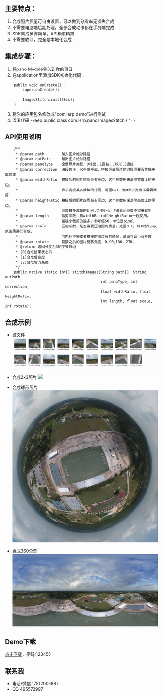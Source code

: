 ## 主要特点：
1. 合成照片质量可自由设置，可以做到分辨率无损失合成
2. 不需要电脑端后期处理，全部合成动作都在手机端完成
3. SDK集成步骤简单，API极度精简
4. 不需要联网，完全是本地化合成

## 集成步骤：
1. 将pano Module导入到你的项目
2. 在application里添加SDK初始化代码：
```
    public void onCreate() {
        super.onCreate();
        
        ImagesStitch.init(this);
    }
```
3. 将你的应用包名修改成"com.lerp.demo"进行测试
4. 混淆代码 -keep public class com.lerp.pano.ImagesStitch { *; }

## API使用说明
```
    /**
     * @param path        输入图片绝对路径
     * @param outPath     输出图片绝对路径
     * @param panoType    全景照片类型，0球面，1圆柱，2球形,3直线
     * @param correction  波段修正，水平或垂直，拼接竖直照片的时候需要设置成垂直修正
     * @param widthRatio  拼接后的照片四周会有黑边，这个参数用来消除宽度上的黑边，
     *                    表示宽度最多裁掉的比例，范围0~1，为0表示宽度不需要裁剪
     * @param heightRatio 拼接后的照片四周会有黑边，这个参数用来消除高度上的黑边，
     *                    高度最多裁掉的比例,范围0~1，为0表示高度不需要裁剪
     * @param length      裁剪系数，和widthRatio和HeightRatio一起使用，
     *                    值越小裁剪的越多，参考值50，单位是pixel
     * @param scale       压缩系数，是否需要压缩照片质量，范围0~1，为1时表示以原画质进行合成，
     *                    当内存不够或者拼接时间过长的时候，请适当调小该参数
     * @param rotate      拼接之后的图片旋转角度，0,90,180，270,
     * @return 返回长度为3的字节数组
     * [0]合成结果状态码
     * [1]合成后宽度
     * [2]合成后的高度
     */
    public native static int[] stitchImages(String path[], String outPath,
                                            int panoType, int correction,
                                            float widthRatio, float heightRatio,
                                            int length, float scale, int rotate);
```

## 合成示例
- 源文件
![](/result/images.jpg)

- 合成2x3照片
![](/result/2x3.jpg)

- 合成球形照片
![](/result/stereo.jpg)

- 合成360全景
![](/result/panorama.jpg)

## Demo下载
[点击下载](https://www.pgyer.com/BQr0)，密码:123456

## 联系我
- 电话/微信 17512006887
- QQ 495572997
